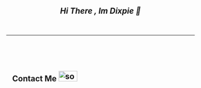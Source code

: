 <div align="center">
<h2><a class="anchor" aria-hidden="true"></svg></a><em> Hi There , Im Dixpie 👋 </em> </p> </div>
 <br>
 <hr>
 <br>
 <br>
 <br>
<div>
 
<h2><a id="user-content-contact-me-" class="anchor" aria-hidden="true" href="#contact-me-"><svg class="octicon octicon-link" viewBox="0 0 16 16" width="16" height="16" aria-hidden="true"><path fill-rule="evenodd"></path></svg></a>Contact Me <a target="_blank" rel="noopener noreferrer"><img width="50" height="28" src="https://camo.githubusercontent.com/63371d36886ee658f5a97401f393e1ab1684b2fd3de674b8f5efc7d410b2a3d0/68747470733a2f2f6d656469612e67697068792e636f6d2f6d656469612f57556c706c634d704f43456d5447427442572f67697068792e676966" alt="socialmedia" data-canonical-src="https://media.giphy.com/media/6q9JSk1e8FZVGR2mNV/giphy.gif" style="max-width:100%;"></a></h2>
